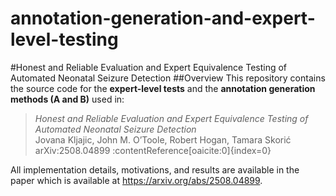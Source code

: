 # annotation-generation-and-expert-level-testing
#Honest and Reliable Evaluation and Expert Equivalence Testing of Automated Neonatal Seizure Detection
##Overview
This repository contains the source code for the **expert-level tests** and the **annotation generation methods (A and B)** used in:

> *Honest and Reliable Evaluation and Expert Equivalence Testing of Automated Neonatal Seizure Detection*  
> Jovana Kljajic, John M. O’Toole, Robert Hogan, Tamara Skorić  
> arXiv:2508.04899 :contentReference[oaicite:0]{index=0}

All implementation details, motivations, and results are available in the paper which is available at https://arxiv.org/abs/2508.04899.
